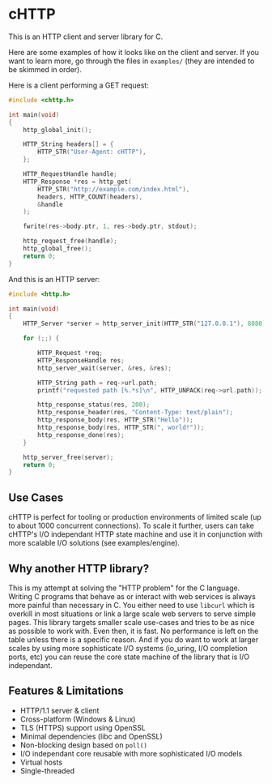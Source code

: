 # cHTTP

This is an HTTP client and server library for C.

Here are some examples of how it looks like on the client and server. If you want to learn more, go through the files in `examples/` (they are intended to be skimmed in order).

Here is a client performing a GET request:
```c
#include <chttp.h>

int main(void)
{
    http_global_init();

    HTTP_String headers[] = {
        HTTP_STR("User-Agent: cHTTP"),
    };

    HTTP_RequestHandle handle;
    HTTP_Response *res = http_get(
        HTTP_STR("http://example.com/index.html"),
        headers, HTTP_COUNT(headers),
        &handle
    );

    fwrite(res->body.ptr, 1, res->body.ptr, stdout);

    http_request_free(handle);
    http_global_free();
    return 0;
}
```

And this is an HTTP server:
```c
#include <http.h>

int main(void)
{
    HTTP_Server *server = http_server_init(HTTP_STR("127.0.0.1"), 8080);

    for (;;) {

        HTTP_Request *req;
        HTTP_ResponseHandle res;
        http_server_wait(server, &res, &res);

        HTTP_String path = req->url.path;
        printf("requested path [%.*s]\n", HTTP_UNPACK(req->url.path));

        http_response_status(res, 200);
        http_response_header(res, "Content-Type: text/plain");
        http_response_body(res, HTTP_STR("Hello"));
        http_response_body(res, HTTP_STR(", world!"));
        http_response_done(res);
    }

    http_server_free(server);
    return 0;
}
```

## Use Cases

cHTTP is perfect for tooling or production environments of limited scale (up to about 1000 concurrent connections). To scale it further, users can take cHTTP's I/O independant HTTP state machine and use it in conjunction with more scalable I/O solutions (see examples/engine).

## Why another HTTP library?

This is my attempt at solving the "HTTP problem" for the C language. Writing C programs that behave as or interact with web services is always more painful than necessary in C. You either need to use `libcurl` which is overkill in most situations or link a large scale web servers to serve simple pages. This library targets smaller scale use-cases and tries to be as nice as possible to work with. Even then, it is fast. No performance is left on the table unless there is a specific reason. And if you do want to work at larger scales by using more sophisticate I/O systems (io_uring, I/O completion ports, etc) you can reuse the core state machine of the library that is I/O independant.

## Features & Limitations
* HTTP/1.1 server & client
* Cross-platform (Windows & Linux)
* TLS (HTTPS) support using OpenSSL
* Minimal dependencies (libc and OpenSSL)
* Non-blocking design based on `poll()`
* I/O independant core reusable with more sophisticated I/O models
* Virtual hosts
* Single-threaded
